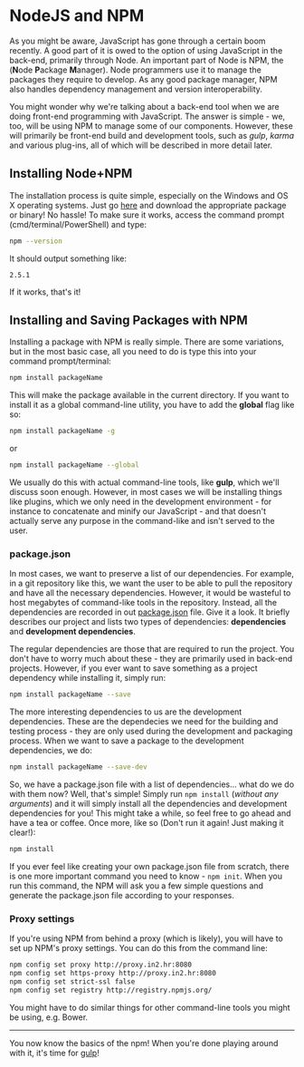 # NodeJS and NPM

As you might be aware, JavaScript has gone through a certain boom recently. A good part of it is owed to the option of using JavaScript in the back-end, primarily through Node. An important part of Node is NPM, the (**N**ode **P**ackage **M**anager). Node programmers use it to manage the packages they require to develop. As any good package manager, NPM also handles dependency management and version interoperability.

You might wonder why we're talking about a back-end tool when we are doing front-end programming with JavaScript. The answer is simple - we, too, will be using NPM to manage some of our components. However, these will primarily be front-end build and development tools, such as *gulp*, *karma* and various plug-ins, all of which will be described in more detail later.

## Installing Node+NPM

The installation process is quite simple, especially on the Windows and OS X operating systems. Just go [here](https://nodejs.org/download/) and download the appropriate package or binary! No hassle! To make sure it works, access the command prompt (cmd/terminal/PowerShell) and type:

```bash
npm --version
```

It should output something like:

```
2.5.1
```

If it works, that's it!

## Installing and Saving Packages with NPM

Installing a package with NPM is really simple. There are some variations, but in the most basic case, all you need to do is type this into your command prompt/terminal:

```bash
npm install packageName
```

This will make the package available in the current directory. If you want to install it as a global command-line utility, you have to add the **global** flag like so:

```bash
npm install packageName -g
```

or

```bash
npm install packageName --global
```

We usually do this with actual command-line tools, like **gulp**, which we'll discuss soon enough. However, in most cases we will be installing things like plugins, which we only need in the development environment - for instance to concatenate and minify our JavaScript - and that doesn't actually serve any purpose in the command-like and isn't served to the user.

### package.json

In most cases, we want to preserve a list of our dependencies. For example, in a git repository like this, we want the user to be able to pull the repository and have all the necessary dependencies. However, it would be wasteful to host megabytes of command-like tools in the repository. Instead, all the dependencies are recorded in out [package.json](https://github.com/Tweety-FER/in2ngPlayground/blob/master/package.json) file. Give it a look. It briefly describes our project and lists two types of dependencies: **dependencies** and **development dependencies**.

The regular dependencies are those that are required to run the project. You don't have to worry much about these - they are primarily used in back-end projects. However, if you ever want to save something as a project dependency while installing it, simply run:

```bash
npm install packageName --save
```

The more interesting dependencies to us are the development dependencies. These are the dependecies we need for the building and testing process - they are only used during the development and packaging process. When we want to save a package to the development dependencies, we do:

```bash
npm install packageName --save-dev
```

So, we have a package.json file with a list of dependencies... what do we do with them now? Well, that's simple! Simply run `npm install` (*without any arguments*) and it will simply install all the dependencies and development dependencies for you! This might take a while, so feel free to go ahead and have a tea or coffee. Once more, like so (Don't run it again! Just making it clear!):

```bash
npm install
```

If you ever feel like creating your own package.json file from scratch, there is one more important command you need to know - `npm init`. When you run this command, the NPM will ask you a few simple questions and generate the package.json file according to your responses.


### Proxy settings

If you're using NPM from behind a proxy (which is likely), you will have to set up NPM's proxy settings. You can do this from the command line:

```bash
npm config set proxy http://proxy.in2.hr:8080
npm config set https-proxy http://proxy.in2.hr:8080
npm config set strict-ssl false
npm config set registry http://registry.npmjs.org/
```

You might have to do similar things for other command-line tools you might be using, e.g. Bower.

---

You now know the basics of the npm! When you're done playing around with it, it's time for [gulp](https://github.com/Tweety-FER/in2ngPlayground/blob/master/tutorial/automation/gulp.md)!